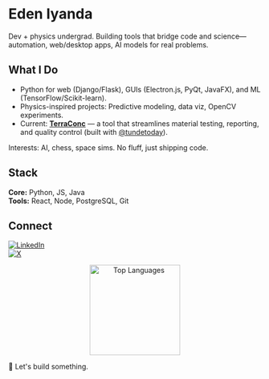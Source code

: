 # Eden Iyanda

Dev + physics undergrad. Building tools that bridge code and science—automation, web/desktop apps, AI models for real problems.

## What I Do
- Python for web (Django/Flask), GUIs (Electron.js, PyQt, JavaFX), and ML (TensorFlow/Scikit-learn).
- Physics-inspired projects: Predictive modeling, data viz, OpenCV experiments.
- Current: [**TerraConc**](https://terracorn.com/products/) — a tool that streamlines material testing, reporting, and quality control (built with [@tundetoday](https://github.com/tundetoday)).

Interests: AI, chess, space sims. No fluff, just shipping code.

## Stack
**Core:** Python, JS, Java  
**Tools:** React, Node, PostgreSQL, Git  

## Connect
[![LinkedIn](https://img.shields.io/badge/LinkedIn-0077B5?style=for-the-badge&logo=linkedin&logoColor=white)](https://www.linkedin.com/in/edeniyanda/)  
[![X](https://img.shields.io/badge/X-000?style=for-the-badge&logo=x&logoColor=white)](https://x.com/EdenTechie)  

<div align="center">
<img src="https://github-readme-stats.vercel.app/api/top-langs/?username=edeniyanda&layout=donut&langs_count=5&theme=radical" alt="Top Languages" height="180">
</div>

🚀 Let's build something.
